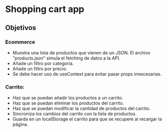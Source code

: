 # Shopping cart app

## Objetivos

### Ecommerce

- Muestra una lista de productos que vienen de un JSON. El archivo "products.json" simula el fetching de datos a la API.
- Añade un filtro por categoría.
- Añade un filtro por precio.
- Se debe hacer uso de useContext para evitar pasar props innecesarias.

### Carrito:

- Haz que se puedan añadir los productos a un carrito.
- Haz que se puedan eliminar los productos del carrito.
- Haz que se puedan modificar la cantidad de productos del carrito.
- Sincroniza los cambios del carrito con la lista de productos.
- Guarda en un localStorage el carrito para que se recupere al recargar la página.
